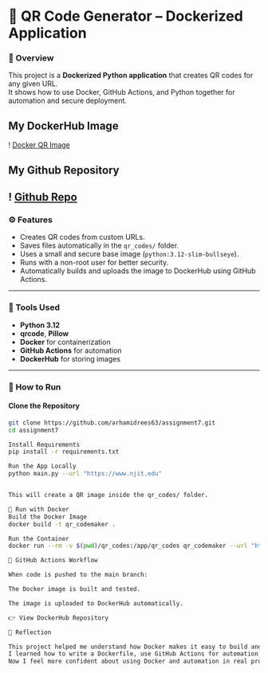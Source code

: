 # 🧠 QR Code Generator – Dockerized Application

### 📌 Overview
This project is a **Dockerized Python application** that creates QR codes for any given URL.  
It shows how to use Docker, GitHub Actions, and Python together for automation and secure deployment.


## My DockerHub Image

! [Docker QR Image](/qr_codes/QRCode_20251015010558.png "My QR Code Link")

## My Github Repository

! [Github Repo](qr_codes/QRCode_20251015013400.png "My QR Code Link")
---

### ⚙️ Features
- Creates QR codes from custom URLs.
- Saves files automatically in the `qr_codes/` folder.
- Uses a small and secure base image (`python:3.12-slim-bullseye`).
- Runs with a non-root user for better security.
- Automatically builds and uploads the image to DockerHub using GitHub Actions.

---

### 🧰 Tools Used
- **Python 3.12**
- **qrcode**, **Pillow**
- **Docker** for containerization
- **GitHub Actions** for automation
- **DockerHub** for storing images

---

### 🚀 How to Run

#### Clone the Repository
```bash
git clone https://github.com/arhamidrees63/assignment7.git
cd assignment7

Install Requirements
pip install -r requirements.txt

Run the App Locally
python main.py --url "https://www.njit.edu"


This will create a QR image inside the qr_codes/ folder.

🐳 Run with Docker
Build the Docker Image
docker build -t qr_codemaker .

Run the Container
docker run --rm -v $(pwd)/qr_codes:/app/qr_codes qr_codemaker --url "https://www.njit.edu"

🔄 GitHub Actions Workflow

When code is pushed to the main branch:

The Docker image is built and tested.

The image is uploaded to DockerHub automatically.

👉 View DockerHub Repository

💭 Reflection

This project helped me understand how Docker makes it easy to build and deploy applications.
I learned how to write a Dockerfile, use GitHub Actions for automation, and securely push images to DockerHub quite a new and challening module
Now I feel more confident about using Docker and automation in real projects
